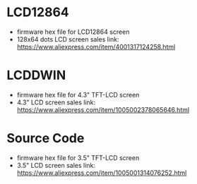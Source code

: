 # LCD12864
- firmware hex file for LCD12864 screen
- 128x64 dots LCD screen sales link: https://www.aliexpress.com/item/4001317124258.html

# LCDDWIN
- firmware hex file for 4.3" TFT-LCD screen
- 4.3" LCD screen sales link: https://www.aliexpress.com/item/1005002378065646.html

# Source Code
- firmware hex file for 3.5" TFT-LCD screen
- 3.5" LCD screen sales link: https://www.aliexpress.com/item/1005001314076252.html
 